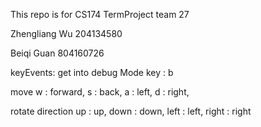 This repo is for CS174 TermProject  team 27


Zhengliang Wu
204134580

Beiqi Guan
804160726


keyEvents:
get into debug Mode
key :  b

move
w  : forward,
s   : back,
a   : left,
d   : right,

rotate direction
up : up,
down : down,
left : left,
right : right
